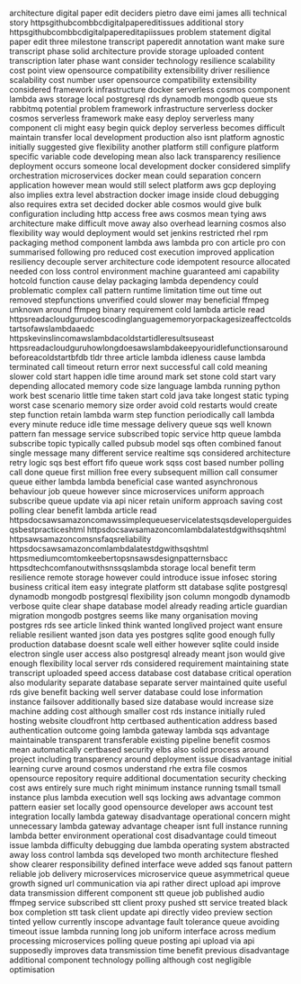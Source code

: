 architecture digital paper edit deciders pietro dave eimi james alli technical story httpsgithubcombbcdigitalpapereditissues additional story httpsgithubcombbcdigitalpapereditapiissues problem statement digital paper edit three milestone transcript paperedit annotation want make sure transcript phase solid architecture provide storage uploaded content transcription later phase want consider technology resilience scalability cost point view opensource compatibility extensibility driver resilience scalability cost number user opensource compatibility extensibility considered framework infrastructure docker serverless cosmos component lambda aws storage local postgresql rds dynamodb mongodb queue sts rabbitmq potential problem framework infrastructure serverless docker cosmos serverless framework make easy deploy serverless many component cli might easy begin quick deploy serverless becomes difficult maintain transfer local development production also isnt platform agnostic initially suggested give flexibility another platform still configure platform specific variable code developing mean also lack transparency resilience deployment occurs someone local development docker considered simplify orchestration microservices docker mean could separation concern application however mean would still select platform aws gcp deploying also implies extra level abstraction docker image inside cloud debugging also requires extra set decided docker able cosmos would give bulk configuration including http access free aws cosmos mean tying aws architecture make difficult move away also overhead learning cosmos also flexibility way would deployment would set jenkins restricted rhel rpm packaging method component lambda aws lambda pro con article pro con summarised following pro reduced cost execution improved application resiliency decouple server architecture code idempotent resource allocated needed con loss control environment machine guaranteed ami capability hotcold function cause delay packaging lambda dependency could problematic complex call pattern runtime limitation time out time out removed stepfunctions unverified could slower may beneficial ffmpeg unknown around ffmpeg binary requirement cold lambda article read httpsreadacloudgurudoescodinglanguagememoryorpackagesizeaffectcoldstartsofawslambdaaedc httpskevinslincomawslambdacoldstartidleresultsuseast httpsreadacloudguruhowlongdoesawslambdakeepyouridlefunctionsaroundbeforeacoldstartbfdb tldr three article lambda idleness cause lambda terminated call timeout return error next successful call cold meaning slower cold start happen idle time around mark set stone cold start vary depending allocated memory code size language lambda running python work best scenario little time taken start cold java take longest static typing worst case scenario memory size order avoid cold restarts would create step function retain lambda warm step function periodically call lambda every minute reduce idle time message delivery queue sqs well known pattern fan message service subscribed topic service http queue lambda subscribe topic typically called pubsub model sqs often combined fanout single message many different service realtime sqs considered architecture retry logic sqs best effort fifo queue work sqss cost based number polling call done queue first million free every subsequent million call consumer queue either lambda lambda beneficial case wanted asynchronous behaviour job queue however since microservices uniform approach subscribe queue update via api nicer retain uniform approach saving cost polling clear benefit lambda article read httpsdocsawsamazoncomawssimplequeueservicelatestsqsdeveloperguidesqsbestpracticeshtml httpsdocsawsamazoncomlambdalatestdgwithsqshtml httpsawsamazoncomsnsfaqsreliability httpsdocsawsamazoncomlambdalatestdgwithsqshtml httpsmediumcomtomkeebertopsnsawsdesignpatternsbacc httpsdtechcomfanoutwithsnssqslambda storage local benefit term resilience remote storage however could introduce issue infosec storing business critical item easy integrate platform stt database sqlite postgresql dynamodb mongodb postgresql flexibility json column mongodb dynamodb verbose quite clear shape database model already reading article guardian migration mongodb postgres seems like many organisation moving postgres rds see article linked think wanted longlived project want ensure reliable resilient wanted json data yes postgres sqlite good enough fully production database doesnt scale well either however sqlite could inside electron single user access also postgresql already meant json would give enough flexibility local server rds considered requirement maintaining state transcript uploaded speed access database cost database critical operation also modularity separate database separate server maintained quite useful rds give benefit backing well server database could lose information instance failsover additionally based size database would increase size machine adding cost although smaller cost rds instance initially ruled hosting website cloudfront http certbased authentication address based authentication outcome going lambda gateway lambda sqs advantage maintainable transparent transferable existing pipeline benefit cosmos mean automatically certbased security elbs also solid process around project including transparency around deployment issue disadvantage initial learning curve around cosmos understand rhe extra file cosmos opensource repository require additional documentation security checking cost aws entirely sure much right minimum instance running tsmall tsmall instance plus lambda execution well sqs locking aws advantage common pattern easier set locally good opensource developer aws account test integration locally lambda gateway disadvantage operational concern might unnecessary lambda gateway advantage cheaper isnt full instance running lambda better environment operational cost disadvantage could timeout issue lambda difficulty debugging due lambda operating system abstracted away loss control lambda sqs developed two month architecture fleshed show clearer responsibility defined interface weve added sqs fanout pattern reliable job delivery microservices microservice queue asymmetrical queue growth signed url communication via api rather direct upload api improve data transmission different component stt queue job published audio ffmpeg service subscribed stt client proxy pushed stt service treated black box completion stt task client update api directly video preview section tinted yellow currently inscope advantage fault tolerance queue avoiding timeout issue lambda running long job uniform interface across medium processing microservices polling queue posting api upload via api supposedly improves data transmission time benefit previous disadvantage additional component technology polling although cost negligible optimisation